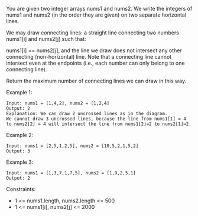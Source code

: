 You are given two integer arrays nums1 and nums2. We write the integers of nums1 and nums2 (in the order they are given) on two separate horizontal lines.

We may draw connecting lines: a straight line connecting two numbers nums1[i] and nums2[j] such that:

nums1[i] == nums2[j], and
the line we draw does not intersect any other connecting (non-horizontal) line.
Note that a connecting line cannot intersect even at the endpoints (i.e., each number can only belong to one connecting line).

Return the maximum number of connecting lines we can draw in this way.


Example 1:
```
Input: nums1 = [1,4,2], nums2 = [1,2,4]
Output: 2
Explanation: We can draw 2 uncrossed lines as in the diagram.
We cannot draw 3 uncrossed lines, because the line from nums1[1] = 4 to nums2[2] = 4 will intersect the line from nums1[2]=2 to nums2[1]=2.
```

Example 2:
```
Input: nums1 = [2,5,1,2,5], nums2 = [10,5,2,1,5,2]
Output: 3
```

Example 3:
```
Input: nums1 = [1,3,7,1,7,5], nums2 = [1,9,2,5,1]
Output: 2
```

Constraints:

- 1 <= nums1.length, nums2.length <= 500
- 1 <= nums1[i], nums2[j] <= 2000